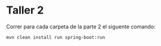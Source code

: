 <h1>Taller 2</h1>
Correr para cada carpeta de la parte 2 el siguente comando:

<code>mvn clean install run spring-boot:run</code>
